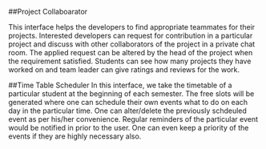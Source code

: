 
##Project Collaboarator

This interface helps the developers to find appropriate teammates for their projects.
Interested developers can request for contribution in a particular project and discuss with other collaborators of the project in a private chat room.
The applied request can be altered by the head of the project when the requirement satisfied.
Students can see how many projects they have worked on and team leader can give
ratings and reviews for the work.

##Time Table Scheduler 
In this interface, we take the timetable of a particular student at the beginning of each semester.
The free slots will be generated where one can schedule their own events what to do on each day in the particular time.
One can alter/delete the previously schdeuled event as per his/her convenience.
Regular reminders of the particular event would be notified in prior to the user.
One can even keep a priority of the events if they are highly necessary also.
